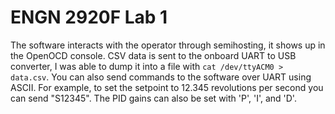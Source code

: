 # ENGN 2920F Lab 1
The software interacts with the operator through semihosting, it shows up in the OpenOCD console. CSV data is sent to the onboard UART to USB converter, I was able to dump it into a file with `cat /dev/ttyACM0 > data.csv`. You can also send commands to the software over UART using ASCII. For example, to set the setpoint to 12.345 revolutions per second you can send "S12345". The PID gains can also be set with 'P', 'I', and 'D'.